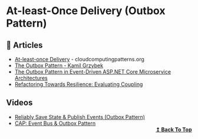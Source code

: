 # At-least-Once Delivery (Outbox Pattern)

## 📕 Articles

- [At-least-once Delivery](https://www.cloudcomputingpatterns.org/at_least_once_delivery/) - cloudcomputingpatterns.org
- [The Outbox Pattern - Kamil Grzybek](http://www.kamilgrzybek.com/design/the-outbox-pattern/) 
- [The Outbox Pattern in Event-Driven ASP.NET Core Microservice Architectures](https://itnext.io/the-outbox-pattern-in-event-driven-asp-net-core-microservice-architectures-10b8d9923885)
- [Refactoring Towards Resilience: Evaluating Coupling](https://jimmybogard.com/refactoring-towards-resilience-evaluating-coupling/)

## Videos
- [Reliably Save State & Publish Events (Outbox Pattern)](https://www.youtube.com/watch?v=u8fOnxAxKHk)
- [CAP: Event Bus & Outbox Pattern](https://www.youtube.com/watch?v=dnhPzILvgeo)
  <div align="right">
    <b><a href="#contents">↥ Back To Top</a></b>
  </div>
